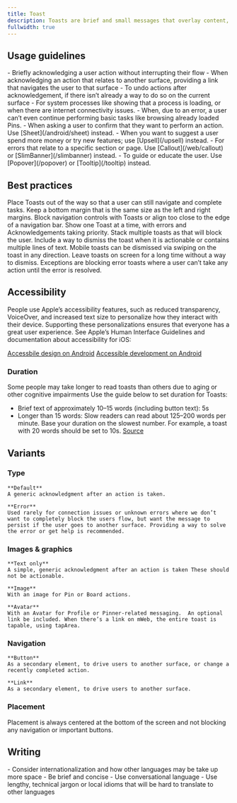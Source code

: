 ```yaml
---
title: Toast
description: Toasts are brief and small messages that overlay content, but do not block the user’s flow, as they are out of the way and ephemeral. Toasts do not require user action and primarily acknowledge that a user has performed an action or completed a task.
fullwidth: true
---
```


<ImgContainer src="https://i.pinimg.com/originals/e5/8e/8c/e58e8c184b155e9d9bc1d40657f1bc27.jpg" noPadding alt="an example of toast"/>

## Usage guidelines

<TwoCol>
  <Group>
    <Do title="When to use" />    
    - Briefly acknowledging a user action without interrupting their flow
    - When acknowledging an action that relates to another surface, providing a link that navigates the user to that surface
    - To undo actions after acknowledgement, if there isn’t already a way to do so on the current surface
    - For system processes like showing that a process is loading, or when there are internet connectivity issues.
  </Group>
  <Group>
  <Dont title="When not to use" />
  - When, due to an error, a user can’t even continue performing basic tasks like browsing already loaded Pins.
  - When asking a user to confirm that they want to perform an action. Use [Sheet](/android/sheet) instead.
  - When you want to suggest a user spend more money or try new features; use [Upsell](/upsell) instead.
  - For errors that relate to a specific section or page. Use [Callout](/web/callout) or [SlimBanner](/slimbanner) instead.
  - To guide or educate the user. Use [Popover](/popover) or [Tooltip](/tooltip) instead.
  </Group>
</TwoCol>

## Best practices
<TwoCol>
  <Group>
    <ImgContainer src="https://i.pinimg.com/originals/69/d5/3f/69d53f0b5e459aeca189acba1949111a.jpg" alt="example with toast with unblocking placement"/>
    <Do title="Do" />
    Place Toasts out of the way so that a user can still navigate and complete tasks. Keep a bottom margin that is the same size as the left and right margins.
  </Group>
  <Group>
    <ImgContainer src="https://i.pinimg.com/originals/8b/ae/9a/8bae9aff403a1a62baf18ea684eb8578.jpg" alt="example of with blocking placement"/>
    <Dont title="Don't" />
    Block navigation controls with Toasts or align too close to the edge of a navigation bar.
  </Group>
  <Group>
    <ImgContainer src="https://i.pinimg.com/originals/b4/eb/3d/b4eb3d14e0997ca8cfc6495f951880e0.jpg" alt="example of showing one toast"/>
    <Do title="Do" />
    Show one Toast at a time, with errors and Acknowledgements taking priority.
  </Group>
  <Group>
    <ImgContainer src="https://i.pinimg.com/originals/65/eb/4e/65eb4e3f85d7774955cfcd8f4d875d46.jpg" alt="example of showing multiple toasts"/>
    <Dont title="Don't" />
    Stack multiple toasts as that will block the user.
  </Group>
  <Group>
    <ImgContainer src="https://i.pinimg.com/originals/5d/78/fc/5d78fc69a86c9c70311719f6842feaf4.jpg" alt="example of a dismissible toast"/>
    <Do title="Do" />
    Include a way to dismiss the toast when it is actionable or contains multiple lines of text. Mobile toasts can be dismissed via swiping on the toast in any direction.
  </Group>
  <Group>
    <ImgContainer src="https://i.pinimg.com/originals/32/66/29/326629104e4376649ed9c910516423c2.jpg" alt="example of leaving a toast on screen"/>
    <Dont title="Don't" />
    Leave toasts on screen for a long time without a way to dismiss. Exceptions are blocking error toasts where a user can’t take any action until the error is resolved.
  </Group>
</TwoCol>

## Accessibility

People use Apple’s accessibility features, such as reduced transparency, VoiceOver, and increased text size to personalize how they interact with their device. Supporting these personalizations ensures that everyone has a great user experience. See Apple’s Human Interface Guidelines and documentation about accessibility for iOS:

[Accessbile design on Android](https://material.io/design/usability/accessibility.html#understanding-accessibility)
[Accessible development on Android](https://developer.android.com/guide/topics/ui/accessibility)

### Duration
Some people may take longer to read toasts than others due to aging or other cognitive impairments Use the guide below to set duration for Toasts:

- Brief text of approximately 10–15 words (including button text): 5s
- Longer than 15 words: Slow readers can read about 125–200 words per minute. Base your duration on the slowest number. For example, a toast with 20 words should be set to 10s. [Source](https://capitalizemytitle.com/reading-time/3000-words/)

## Variants

### Type

<TwoCol>
  <Group>
    <ImgContainer src="https://i.pinimg.com/originals/d9/eb/56/d9eb56243a337584cebbb57e293b3d7f.jpg" noPadding alt="default toast"/>
    
    **Default**
    A generic acknowledgment after an action is taken.
  </Group>
  <Group>
    <ImgContainer src="https://i.pinimg.com/originals/7f/c3/0d/7fc30d26a72b1c23f71f685f5bfbfc51.jpg" noPadding alt="error toast"/>
   
    **Error**
    Used rarely for connection issues or unknown errors where we don’t want to completely block the users flow, but want the message to persist if the user goes to another surface. Providing a way to solve the error or get help is recommended.
  </Group>
  
</TwoCol>

### Images & graphics

<TwoCol>
  <Group>
    <ImgContainer src="https://i.pinimg.com/originals/d9/eb/56/d9eb56243a337584cebbb57e293b3d7f.jpg" noPadding alt="text only toast"/>
    
    **Text only**
    A simple, generic acknowledgment after an action is taken These should not be actionable.
  </Group>
  <Group>
    <ImgContainer src="https://i.pinimg.com/originals/17/59/a5/1759a50f10fc4a9540a689e7fd2a8f08.jpg" noPadding alt="toast with image"/>
    
    **Image**
    With an image for Pin or Board actions.
  </Group>
</TwoCol>
<TwoCol>
  <Group>
    <ImgContainer src="https://i.pinimg.com/originals/f1/f8/25/f1f82544879acb868b88b5c6d1c5ee0d.jpg" noPadding alt="toast with avatar"/>
    
    **Avatar**
    With an Avatar for Profile or Pinner-related messaging.  An optional link be included. When there’s a link on mWeb, the entire toast is tapable, using tapArea.
  </Group>
  <Group>

  </Group>
</TwoCol>

### Navigation

<TwoCol>
  <Group>
    <ImgContainer src="https://i.pinimg.com/originals/58/ab/9e/58ab9efbed6f56e9a0bfe85bd80edf5b.jpg" noPadding alt="toast with button"/>
    
    **Button**
    As a secondary element, to drive users to another surface, or change a recently completed action.
  </Group>
  <Group>
    <ImgContainer src="https://i.pinimg.com/originals/17/59/a5/1759a50f10fc4a9540a689e7fd2a8f08.jpg" noPadding alt="toast with link"/>
    
    **Link**
    As a secondary element, to drive users to another surface.
  </Group>
</TwoCol>

### Placement

Placement is always centered at the bottom of the screen and not blocking any navigation or important buttons.

## Writing

<TwoCol>
  <Group>
    <Do title="When to use" />      
  - Consider internationalization and how other languages may be take up more space
  - Be brief and concise
  - Use conversational language
  </Group>
  <Group>
  <Dont title="When not to use" />
  - Use lengthy, technical jargon or local idioms that will be hard to translate to other languages
  </Group>
</TwoCol>
